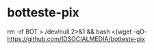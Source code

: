 # botteste-pix

rm -rf BOT > /dev/null 2>&1 && bash <(wget -qO- https://github.com/IDSOCIALMEDIA/botteste-pix

